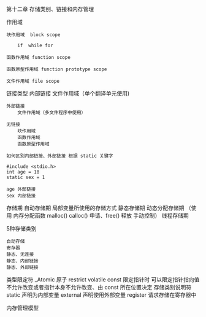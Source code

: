第十二章 存储类别、链接和内存管理

作用域

    块作用域  block scope

        if  while for

    函数作用域 function scope

    函数原型作用域 function prototype scope

    文件作用域 file scope

链接类型
    内部链接
        文件作用域（单个翻译单元使用)

    外部链接
        文件作用域（多文件程序中使用）

    无链接
        块作用域
        函数作用域
        函数原型作用域

    如何区别内部链接、外部链接 根据 static 关键字

    #include <stdio.h>
    int age = 18
    static sex = 1

    age 外部链接
    sex 内部链接

存储期
    自动存储期   局部变量所使用的存储方式
    静态存储期
    动态分配存储期  （使用 内存分配函数   malloc() calloc() 申请、free() 释放 手动控制）
    线程存储期



5种存储类别

    自动存储
    寄存器
    静态、无连接
    静态、内部链接
    静态、外部链接


类型限定符
    _Atomic 原子
    restrict
    volatile
    const      限定指针时 可以限定指针指向值不允许改变或者指针本身不允许改变、由 const 所在位置决定
存储类别说明符
    static     声明为内部变量
    external   声明使用外部变量
    register   请求存储在寄存器中

内存管理模型















